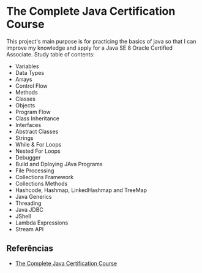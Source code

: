 # The Complete Java Certification Course
This project's main purpose is for practicing the basics of java so that I can improve my knowledge and apply for a Java SE 8 Oracle Certified Associate.
Study table of contents:
- Variables 
- Data Types
- Arrays 
- Control Flow
- Methods 
- Classes 
- Objects
- Program Flow
- Class Inheritance
- Interfaces
- Abstract Classes
- Strings
- While & For Loops 
- Nested For Loops
- Debugger
- Build and Dploying JAva Programs
- File Processing
- Collections Framework
- Collections Methods
- Hashcode, Hashmap, LinkedHashmap and TreeMap
- Java Generics
- Threading
- Java JDBC
- JShell
- Lambda Expressions
- Stream API


## Referências

 - [The Complete Java Certification Course](https://www.udemy.com/course/master-practical-java-development/)

